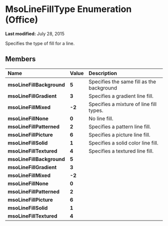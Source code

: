 
# MsoLineFillType Enumeration (Office)

 **Last modified:** July 28, 2015

Specifies the type of fill for a line.

## Members



|**Name**|**Value**|**Description**|
|:-----|:-----|:-----|
| **msoLineFillBackground**| **5**|Specifies the same fill as the background|
| **msoLineFillGradient**| **3**|Specifies a gradient line fill.|
| **msoLineFillMixed**| **-2**|Specifies a mixture of line fill types.|
| **msoLineFillNone**| **0**|No line fill.|
| **msoLineFillPatterned**| **2**|Specifies a pattern line fill.|
| **msoLineFillPicture**| **6**|Specifies a picture line fill.|
| **msoLineFillSolid**| **1**|Specifies a solid color line fill.|
| **msoLineFillTextured**| **4**|Specifies a textured line fill.|
| **msoLineFillBackground**| **5**||
| **msoLineFillGradient**| **3**||
| **msoLineFillMixed**| **-2**||
| **msoLineFillNone**| **0**||
| **msoLineFillPatterned**| **2**||
| **msoLineFillPicture**| **6**||
| **msoLineFillSolid**| **1**||
| **msoLineFillTextured**| **4**||
